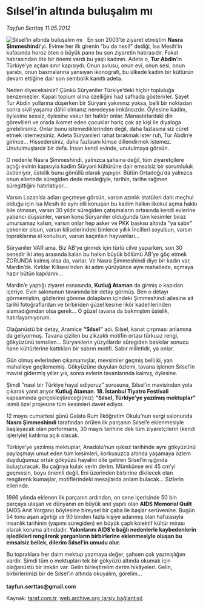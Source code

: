 # Sılsel’in altında buluşalım mı 

*Tayfun Serttaş 11.05.2012*

<div class="yazi"><img align="left" alt="Sılsel’in altında buluşalım mı " border="0" src="http://www.taraf.com.tr/fotoraflar/makaleler/silsel-in-altinda-bulusalim-mi_2996_orijinal.jpg" style="border-right-width:10px; border-color:#FFFFFF"/><p>En son 2003’te ziyaret etmiştim <b>Nasra Şimmeshindi</b>’yi. Evime her ilk girenin “bu da nesi!” dediği, İsa Mesih’in kafasında horoz öten o büyük pano bu son ziyaretin hatırasıdır. Fakat hatırasından öte bir önemi vardı bu yaşlı kadının. Adeta o, <b>Tur Abdin</b>’in Türkiye’ye açılan sınır kapısıydı. Onun avlusu, onun evi, onun sesi, onun şarabı, onun basmalarına yansıyan ikonografi, bu ülkede kadim bir kültürün devam ettiğine dair son sembolik kanıttı adeta. </p>
<p>Neden diyeceksiniz? Çünkü Süryaniler Türkiye’deki hiçbir topluluğa benzemezler. Kapalı toplum olma özelliğini had safhada gösterirler. Şayet Tur Abdin yollarına düşerken bir Süryani yakınınız yoksa, belli bir noktadan sonra sivil yaşama dâhil olmanız neredeyse imkânsızdır. Öylesine kadim, öylesine sessiz, öylesine vakur bir halktır onlar. Manastırlardaki din görevlileri ve orada ikamet eden çocuklar hariç çok az kişi ile diyaloga girebilirsiniz. Onlar bunu istemediklerinden değil, daha fazlasına siz cüret etmek istemezsiniz. Adeta Süryanileri rahat bırakmak ister ruh, Tur Abdin’e girince... Hissedersiniz, daha fazlasını kimse dillendirmek istemez. Unutulmuşlardır bir defa. İnsan kendi evinde, unutulmaya görsün. </p>
<p>O nedenle Nasra Şimmeshindi, yalnızca şahsına değil, tüm ziyaretçilere açtığı evinin kapısıyla kadim Süryani kültürüne dair emsalsiz bir sorumluluk üstleniyor, üstelik bunu gönüllü olarak yapıyor. Bütün Ortadoğu’da yalnızca onun ellerinde süregiden dede mesleğiyle, tarihin, tarihe rağmen süregittiğini hatırlatıyor... </p>
<p>Varsın Lozan’da adları geçmeye görsün, varsın azınlık statüleri dahi meçhul olduğu için İsa Mesih ile aynı dili konuşan bu kadim halkın ilkokul açma hakkı bile olmasın, varsın 30 yıldır süregiden çatışmaların ortasında kendi evlerine yabancı düşsünler, varsın konu Süryaniler olduğunda tüm kesimler biraz umursamaz kalsın, varsın onlar hep asker ve PKK baskısı altında “ya sabır” çekenler olsun, varsın kiliselerindeki binlerce yıllık İncilleri soyulsun, varsın topraklarına el konulsun, varsın kaçırılsın hayvanları... </p>
<p>Süryaniler VAR ama. Biz AB’ye girmek için türlü cilve yaparken, son 30 senedir iki ateş arasında kalan bu halkın büyük bölümü AB’ye göç etmek ZORUNDA kalmış olsa da, varlar. Ve Nasra Şimmeshindi diye bir kadın var, Mardin’de. Kırklar Kilisesi’nden iki adım yürüyünce aynı mahallede, açmaya hazır bütün kapılarını... </p>
<p>Mardin’e yaptığı ziyaret esnasında, <b>Kutluğ Ataman</b> da girmiş o kapıdan içeriye. Evin salonunun tavanında bir detay görmüş. Ben o detayı görmemiştim, gözlerimi gömme dolapların içindeki Şimmeshindi ailesine ait tarihî fotoğraflardan ve birbiriden güzel kesme likör kadehlerinden alamadığımdan olsa gerek... O güzel tavana da bakmıştım üstelik, hatırlayamıyorum. </p>
<p>Olağanüstü bir detay, Aramice <b>“Sılsel”</b> adı. Sılsel, kanat çırpması anlamına da geliyormuş. Tavana çizilen bu zikzaklı motifin ortası türkuaz rengi, gökyüzünü temsilen... Süryanilerin yüzyıllardır süregiden baskılar sonucu hane kültürlerine kattıkları bir sabrın motifi. Sabır milletidir, ya onlar. </p>
<p>Gün olmuş evlerinden çıkamamışlar, mevsimler geçmiş belli ki, yan mahalleye geçilememiş. Gökyüzüne duyulan özlemi, tavana işlenen Sılsel’in mavisi gidermiş yıllar yılı, sonra evlerin tavanlarında kalmış, öylesine.</p>
<p>Şimdi “nasıl bir Türkiye hayal ediyoruz” sorusuna, Sılsel’ın mavisinden yola çıkarak yanıt arıyor <b>Kutluğ Ataman</b>. <b>18. İstanbul Tiyatro Festivali</b> kapsamında gerçekleştireceği(miz) <b>“Sılsel, Türkiye’ye yazılmış mektuplar”</b> isimli özel projesine tüm kesimleri davet ediyor. </p>
<p>12 mayıs cumartesi günü Galata Rum İlköğretim Okulu’nun sergi salonunda <b>Nasra Şimmeshindi</b> tarafından örülen ilk parçanın Sılsel’e eklenmesiyle başlayacak olan performans, 30 mayıs tarihine dek tüm ziyaretçilerin (kendi işleriyle) katılıma açık olacak. </p>
<p>Türkiye’ye yazılmış mektuplar, Anadolu’nun ışıksız tarihinde aynı gökyüzünü paylaşmayı umut eden tüm kesimleri, korkusuzca altında yaşamaya özlem duyduğumuz ortak gökyüzü hayalini dile getiren Sılsel’in ışığında buluşturacak. Bu çağrıya kulak verin derim. Mümkünse eni 45 cm’yi geçmesin, boyu önemli değil. Eni üzerinden birbirine dikilecek olan rengârenk kumaşlar, motiflerindeki mesajlarda anlam bulacak... Sizlerin ellerinde. </p>
<p>1986 yılında eklenen ilk parçanın ardından, on sene içerisinde 50 bin parçaya ulaşan ve dünyanın en büyük anıt yapıtı olan <b>AIDS Memorial Quilt</b> (AIDS Anıt Yorganı) böylesine bireysel bir çaba ile başlar serüvenine. Bugün 54 tonu aşan ağırlığı ve 90 binden fazla kişiye adanmış olan hafızasıyla insanlık tarihinin (yapımı süregiden) en büyük çaplı kolektif kültür mirası olarak koruma altındadır. <strong>Yakınlarını AIDS</strong><strong>’</strong><strong>e bağlı nedenlerle kaybedenlerin işledikleri rengârenk yorganların birbirlerine eklenmesiyle oluşan bu emsalsiz bellek, dilerim Sılsel’in umudu olur. </strong></p>
<p>Bu topraklara her daim mektup yazmaya değer, şahsen çok yazmışlığım vardır. Şimdi tüm o mektupları tek bir gökyüzü altında okumak için olağanüstü bir imkân var. Gelin birleştirelim derim hikâyeleri. Gelin, birbirlerimizi bir de Sılsel’in altında okuyalım, görelim...<br/><br/><b>tayfun.serttas@gmail.com</b></p>
</div>

Kaynak: [taraf.com.tr](http://www.taraf.com.tr/tayfun-serttas/makale-silsel-in-altinda-bulusalim-mi.htm), [web.archive.org (arşiv bağlantısı)](http://web.archive.org/web/20131107162442/http://www.taraf.com.tr/tayfun-serttas/makale-silsel-in-altinda-bulusalim-mi.htm)
